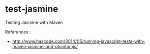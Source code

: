 test-jasmine
============

Testing Jasmine with Maven

References :
- http://www.hascode.com/2014/05/running-javascript-tests-with-maven-jasmine-and-phantomjs/
